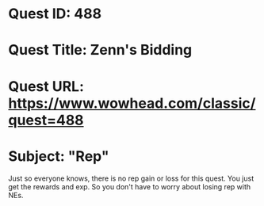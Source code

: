 # Quest ID: 488
# Quest Title: Zenn's Bidding
# Quest URL: https://www.wowhead.com/classic/quest=488
# Subject: "Rep"
Just so everyone knows, there is no rep gain or loss for this quest. You just get the rewards and exp. So you don't have to worry about losing rep with NEs.